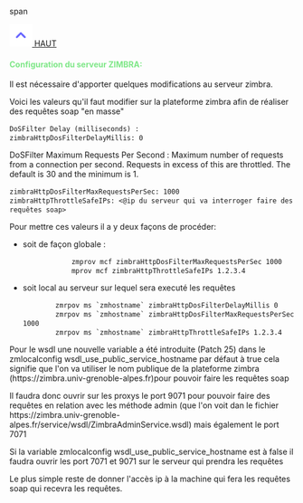 span

<p id="zimbra"><a href="#top"><img src="https://raw.githubusercontent.com/viduc/gepadbal/main/documentations/images/up.png" alt="up" style="width:40px;"/> HAUT</a></p>
<h4 style="color: #7ee787" >Configuration du serveur ZIMBRA:</h4>
<p>Il est nécessaire d'apporter quelques modifications au serveur zimbra.</p>
<p>Voici les valeurs qu'il faut modifier sur la plateforme zimbra afin de réaliser des requêtes soap "en masse"

```
DoSFilter Delay (milliseconds) :
zimbraHttpDosFilterDelayMillis: 0
```

<p>DoSFilter Maximum Requests Per Second :
Maximum number of requests from a connection per second. Requests in excess of this are throttled. The default is 30 and the minimum is 1.</p>

```
zimbraHttpDosFilterMaxRequestsPerSec: 1000
zimbraHttpThrottleSafeIPs: <@ip du serveur qui va interroger faire des requêtes soap>
```

<p>Pour mettre ces valeurs il a y deux façons de procéder:</p>
<ul>
    <li>soit de façon globale :

```zmprov mcf zimbraHttpDosFilterDelayMillis 0
            zmprov mcf zimbraHttpDosFilterMaxRequestsPerSec 1000
            mprov mcf zimbraHttpThrottleSafeIPs 1.2.3.4
```

</li>
<li>soit local au serveur sur lequel sera executé les requêtes

```
        zmrpov ms `zmhostname` zimbraHttpDosFilterDelayMillis 0
        zmrpov ms `zmhostname` zimbraHttpDosFilterMaxRequestsPerSec 1000
        zmrpov ms `zmhostname` zimbraHttpThrottleSafeIPs 1.2.3.4
```

</li></ul>
<p>Pour le wsdl une nouvelle variable a été introduite (Patch 25) dans le zmlocalconfig wsdl_use_public_service_hostname par défaut à true
cela signifie que l'on va utiliser le nom publique de la plateforme zimbra (https://zimbra.univ-grenoble-alpes.fr)pour pouvoir faire les requêtes soap</p>
<p>Il faudra donc ouvrir sur les proxys le port 9071 pour pouvoir faire des requêtes en relation avec les méthode admin (que l'on voit dan le fichier https://zimbra.univ-grenoble-alpes.fr/service/wsdl/ZimbraAdminService.wsdl)
mais également le port 7071</p>
<p>Si la variable zmlocalconfig wsdl_use_public_service_hostname est à false il faudra ouvrir les port 7071 et 9071 sur le serveur qui prendra les requêtes</p>
<p>Le plus simple reste de donner l'accès ip à la machine qui fera les requêtes soap qui recevra les requêtes.</p>

</div>
